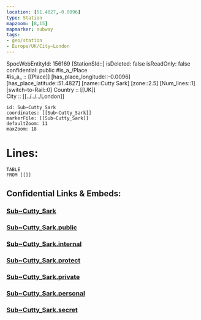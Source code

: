 ```yaml
---
location: [51.4827,-0.0096] 
type: Station 
mapzoom: [8,15] 
mapmarker: subway 
tags:
- geo/station
- Europe/UK/City~London
---
```

SpocWebEntityId: 156169
[StationSId::] 
isDeleted: false
isReadOnly: false
confidential: public
#is_a_/Place  
#is_a_ :: [[Place]] 
[has_place_longitude::-0.0096] 
[has_place_latitude::51.4827] 
[name::Cutty Sark] 
[zone::2.5] 
[Num_lines::1] 
[switch-to-Rail::0] 
Country :: [[UK]]  
City :: [[../../../London]]  


```leaflet
id: Sub~Cutty_Sark
coordinates: [[Sub~Cutty_Sark]] 
markerFile: [[Sub~Cutty_Sark]] 
defaultZoom: 11 
maxZoom: 18
```


# Lines: 
```dataview
TABLE 
FROM [[]] 
```


## Confidential Links & Embeds: 

### [Sub~Cutty_Sark](/_Standards/Earth/Continent/Europe/Europe~North/UK/England/Regions~England/London,Greater/cities~GreaterLondon/Underground/Station/Sub~Cutty_Sark.md) 

### [Sub~Cutty_Sark.public](/_public/Earth/Continent/Europe/Europe~North/UK/England/Regions~England/London,Greater/cities~GreaterLondon/Underground/Station/Sub~Cutty_Sark.public.md) 

### [Sub~Cutty_Sark.internal](/_internal/Earth/Continent/Europe/Europe~North/UK/England/Regions~England/London,Greater/cities~GreaterLondon/Underground/Station/Sub~Cutty_Sark.internal.md) 

### [Sub~Cutty_Sark.protect](/_protect/Earth/Continent/Europe/Europe~North/UK/England/Regions~England/London,Greater/cities~GreaterLondon/Underground/Station/Sub~Cutty_Sark.protect.md) 

### [Sub~Cutty_Sark.private](/_private/Earth/Continent/Europe/Europe~North/UK/England/Regions~England/London,Greater/cities~GreaterLondon/Underground/Station/Sub~Cutty_Sark.private.md) 

### [Sub~Cutty_Sark.personal](/_personal/Earth/Continent/Europe/Europe~North/UK/England/Regions~England/London,Greater/cities~GreaterLondon/Underground/Station/Sub~Cutty_Sark.personal.md) 

### [Sub~Cutty_Sark.secret](/_secret/Earth/Continent/Europe/Europe~North/UK/England/Regions~England/London,Greater/cities~GreaterLondon/Underground/Station/Sub~Cutty_Sark.secret.md)

